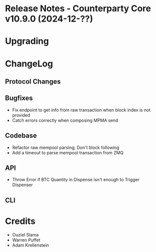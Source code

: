 # Release Notes - Counterparty Core v10.9.0 (2024-12-??)


# Upgrading

# ChangeLog

## Protocol Changes

## Bugfixes

- Fix endpoint to get info from raw transaction when block index is not provided
- Catch errors correctly when composing MPMA send

## Codebase

- Refactor raw mempool parsing; Don't block following
- Add a timeout to parse mempool transaction from ZMQ

## API

- Throw Error if BTC Quantity in Dispense isn't enough to Trigger Dispenser

## CLI

# Credits

- Ouziel Slama
- Warren Puffet
- Adam Krellenstein
